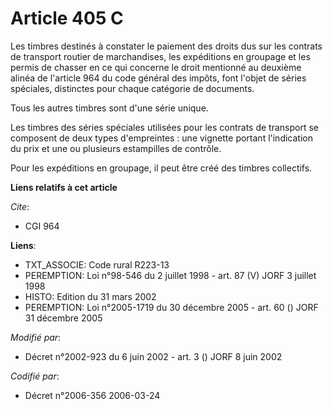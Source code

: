 # Article 405 C

Les timbres destinés à constater le paiement des droits dus sur les contrats de transport routier de marchandises, les
expéditions en groupage et les permis de chasser en ce qui concerne le droit mentionné au deuxième alinéa de l'article 964 du
code général des impôts, font l'objet de séries spéciales, distinctes pour chaque catégorie de documents.

Tous les autres timbres sont d'une série unique.

Les timbres des séries spéciales utilisées pour les contrats de transport se composent de deux types d'empreintes : une
vignette portant l'indication du prix et une ou plusieurs estampilles de contrôle.

Pour les expéditions en groupage, il peut être créé des timbres collectifs.

**Liens relatifs à cet article**

_Cite_:

  - CGI 964

**Liens**:

  - TXT_ASSOCIE: Code rural R223-13
  - PEREMPTION: Loi n°98-546 du 2 juillet 1998 - art. 87 (V) JORF 3 juillet 1998
  - HISTO: Edition du 31 mars 2002
  - PEREMPTION: Loi n°2005-1719 du 30 décembre 2005 - art. 60 () JORF 31 décembre 2005

_Modifié par_:

  - Décret n°2002-923 du 6 juin 2002 - art. 3 () JORF 8 juin 2002

_Codifié par_:

  - Décret n°2006-356 2006-03-24
